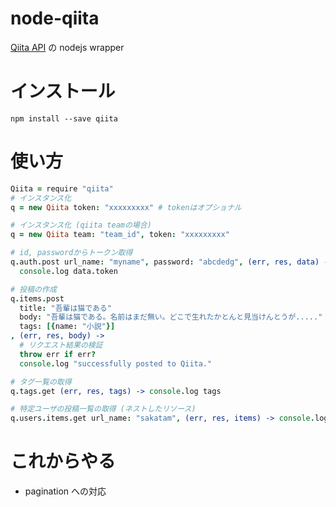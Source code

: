 node-qiita
==========

[Qiita API](http://qiita.com/api/v2/docs) の nodejs wrapper


インストール
============

`npm install --save qiita`


使い方
======

```coffee
Qiita = require "qiita"
# インスタンス化
q = new Qiita token: "xxxxxxxxx" # tokenはオプショナル

# インスタンス化 (qiita teamの場合)
q = new Qiita team: "team_id", token: "xxxxxxxxx"

# id, passwordからトークン取得
q.auth.post url_name: "myname", password: "abcdedg", (err, res, data) ->
  console.log data.token

# 投稿の作成
q.items.post
  title: "吾輩は猫である"
  body: "吾輩は猫である。名前はまだ無い。どこで生れたかとんと見当けんとうが....."
  tags: [{name: "小説"}]
, (err, res, body) ->
  # リクエスト結果の検証
  throw err if err?
  console.log "successfully posted to Qiita."

# タグ一覧の取得
q.tags.get (err, res, tags) -> console.log tags

# 特定ユーザの投稿一覧の取得 (ネストしたリソース)
q.users.items.get url_name: "sakatam", (err, res, items) -> console.log items
```


これからやる
============

* pagination への対応

